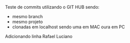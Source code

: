 Teste de commits utilizando o GIT HUB sendo:

- mesmo branch
- mesmo projeto
- clonadas em localhost sendo uma em MAC oura em PC

Adicionando linha Rafael
Luciano